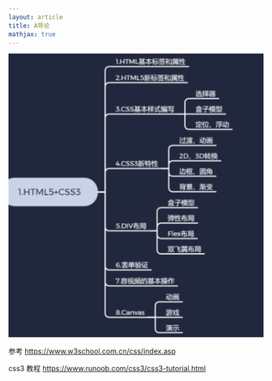 ```yaml
---
layout: article
title: A导论
mathjax: true
---
```

![image-20210722203449021](image-20210722203449021.png)

参考 https://www.w3school.com.cn/css/index.asp

css3 教程 https://www.runoob.com/css3/css3-tutorial.html

